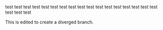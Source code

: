 test test test test test test test test test test
test test test test test test test test test test

This is edited to create a diverged branch.
